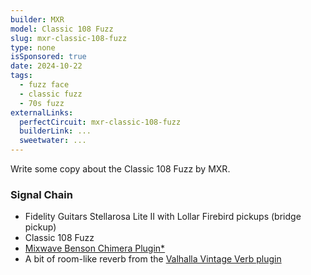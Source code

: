 ```yaml
---
builder: MXR
model: Classic 108 Fuzz
slug: mxr-classic-108-fuzz
type: none
isSponsored: true
date: 2024-10-22
tags:
  - fuzz face
  - classic fuzz
  - 70s fuzz
externalLinks:
  perfectCircuit: mxr-classic-108-fuzz
  builderLink: ...
  sweetwater: ...
---
```


Write some copy about the Classic 108 Fuzz by MXR.

### Signal Chain

- Fidelity Guitars Stellarosa Lite II with Lollar Firebird pickups (bridge pickup)
- Classic 108 Fuzz
- [Mixwave Benson Chimera Plugin\*](https://sweetwater.sjv.io/B0N2PL)
- A bit of room-like reverb from the [Valhalla Vintage Verb plugin](https://valhalladsp.com/shop/reverb/valhalla-vintage-verb/)
